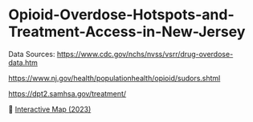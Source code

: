# Opioid-Overdose-Hotspots-and-Treatment-Access-in-New-Jersey

Data Sources: https://www.cdc.gov/nchs/nvss/vsrr/drug-overdose-data.htm

https://www.nj.gov/health/populationhealth/opioid/sudors.shtml

https://dpt2.samhsa.gov/treatment/

🔗 [Interactive Map (2023)](Visualization/opioid_map_2023.html)
